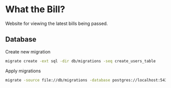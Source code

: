 # What the Bill?

Website for viewing the latest bills being passed.

## Database

Create new migration
```bash
migrate create -ext sql -dir db/migrations -seq create_users_table
```

Apply migrations
```bash
migrate -source file://db/migrations -database postgres://localhost:5432/database up 
```
